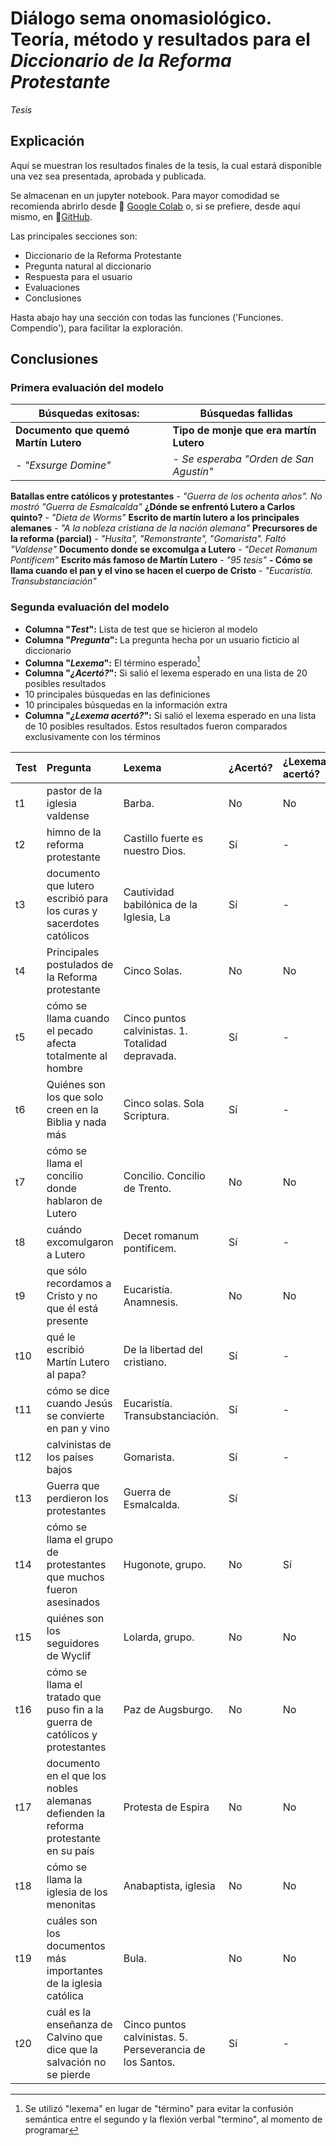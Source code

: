 # Diálogo sema onomasiológico. Teoría, método y resultados para el *Diccionario de la Reforma Protestante*
*Tesis*

## Explicación

Aquí se muestran los resultados finales de la tesis, la cual estará disponible una vez sea presentada, aprobada y publicada.

Se almacenan en un jupyter notebook. Para mayor comodidad se recomienda abrirlo desde :link: [Google Colab](https://colab.research.google.com/github/AlefoElfo/nlp.onomasiology.thesis/blob/main/Tesis_PLN_y_di%C3%A1logo_sema_onomasiol%C3%B3gico.ipynb) o, si se prefiere, desde aquí mismo, en :link:[GitHub](https://github.com/AlefoElfo/nlp.onomasiology.thesis/blob/main/Tesis_PLN_y_di%C3%A1logo_sema_onomasiol%C3%B3gico.ipynb). 

Las principales secciones son:
- Diccionario de la Reforma Protestante
- Pregunta natural al diccionario
- Respuesta para el usuario
- Evaluaciones
- Conclusiones

Hasta abajo hay una sección con todas las funciones ('Funciones. Compendio'), para facilitar la exploración.

## Conclusiones
### Primera evaluación del modelo

|**Búsquedas exitosas:**|**Búsquedas fallidas**|
|---|---|
**Documento que quemó Martín Lutero** | **Tipo de monje que era martín Lutero**
*- "Exsurge Domine"* |*- Se esperaba "Orden de San Agustín"*
**Batallas entre católicos y protestantes**
*- "Guerra de los ochenta años". No mostró "Guerra de Esmalcalda"*
**¿Dónde se enfrentó Lutero a Carlos quinto?**
*- "Dieta de Worms"*
**Escrito de martín lutero a los principales alemanes**
*- "A la nobleza cristiana de la nación alemana"*
**Precursores de la reforma (parcial)**
*- "Husita", "Remonstrante", "Gomarista". Faltó "Valdense"*
**Documento donde se excomulga a Lutero**
*- "Decet Romanum Pontificem"*
**Escrito más famoso de Martín Lutero**
*- "95 tesis"*
**- Cómo se llama cuando el pan y el vino se hacen el cuerpo de Cristo**
*- "Eucaristía. Transubstanciación"*

### Segunda evaluación del modelo
- **Columna "*Test*":** Lista de test que se hicieron al modelo
- **Columna "*Pregunta*":** La pregunta hecha por un usuario ficticio al diccionario
- **Columna "*Lexema*":** El término esperado[^1]
- **Columna "*¿Acertó?*":** Si salió el lexema esperado en una lista de 20 posibles resultados
 - 10 principales búsquedas en las definiciones
 - 10 principales búsquedas en la información extra
- **Columna "*¿Lexema acertó?*":** Si salió el lexema esperado en una lista de 10 posibles resultados. Estos resultados fueron comparados exclusivamente con los términos

Test|Pregunta|Lexema|¿Acertó?|¿Lexema acertó?
:---|:---|:---|:---|:---
t1|pastor de la iglesia valdense|Barba.|No|No|
t2|himno de la reforma protestante|Castillo fuerte es nuestro Dios.|Sí|-|
t3|documento que lutero escribió para los curas y sacerdotes católicos|Cautividad babilónica de la Iglesia, La|Sí|-|
t4|Principales postulados de la Reforma protestante|Cinco Solas.|No|No|
t5|cómo se llama cuando el pecado afecta totalmente al hombre|Cinco puntos calvinistas. 1. Totalidad depravada.|Sí|-|
t6|Quiénes son los que solo creen en la Biblia y nada más|Cinco solas. Sola Scriptura.|Sí|-|
t7|cómo se llama el concilio donde hablaron de Lutero|Concilio. Concilio de Trento.|No|No|
t8|cuándo excomulgaron a Lutero|Decet romanum pontificem.|Sí|-|
t9|que sólo recordamos a Cristo y no que él está presente|Eucaristía. Anamnesis.|No|No|
t10|qué le escribió Martín Lutero al papa?|De la libertad del cristiano.|Sí|-|
t11|cómo se dice cuando Jesús se convierte en pan y vino|Eucaristía. Transubstanciación.|Sí|-|
t12|calvinistas de los países bajos|Gomarista.|Sí|-|
t13|Guerra que perdieron los protestantes|Guerra de Esmalcalda.|Sí||
t14|cómo se llama el grupo de protestantes que muchos fueron asesinados|Hugonote, grupo.|No|Sí|
t15| quiénes son los seguidores de Wyclif|Lolarda, grupo.|No|No|
t16|cómo se llama el tratado que puso fin a la guerra de católicos y protestantes|Paz de Augsburgo.|No|No|
t17|documento en el que los nobles alemanas defienden la reforma protestante en su país|Protesta de Espira|No|No|
t18|cómo se llama la iglesia de los menonitas|Anabaptista, iglesia|No|No|
t19|cuáles son los documentos más importantes de la iglesia católica|Bula.|No|No|
t20|cuál es la enseñanza de Calvino que dice que la salvación no se pierde|Cinco puntos calvinistas. 5. Perseverancia de los Santos.|Sí|-|

[^1]: Se utilizó "lexema" en lugar de "término" para evitar la confusión semántica entre el segundo y la flexión verbal "termino", al momento de programar
